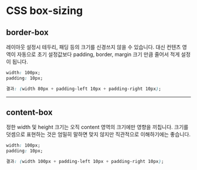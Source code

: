 # CSS box-sizing

## border-box
레이아웃 설정시 테두리, 패딩 등의 크기를 신경쓰지 않을 수 있습니다. 대신 컨텐츠 영역이 자동으로 초기 설정값보다 padding, border, margin 크기 만큼 줄어서 적게 설정이 됩니다.

```css
width: 100px; 
padding: 10px;

결과: (width 80px + padding-left 10px + padding-right 10px);
```
---

## content-box
정한 width 및 height 크기는 오직 content 영역의 크기에만 영향을 끼칩니다. 크기를 덧셈으로 표현하는 것은 엄밀히 말하면 맞지 않지만 직관적으로 이해하기에는 좋습니다.

```css
width: 100px;
padding: 10px;

결과: (width 100px + padding-left 10px + padding-right 10px);
```